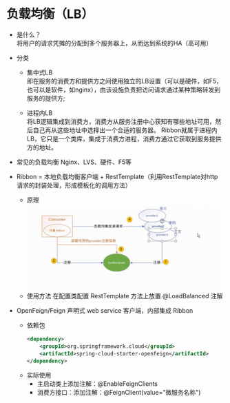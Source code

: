 # 负载均衡（LB）
-   是什么？    
    将用户的请求凭摊的分配到多个服务器上，从而达到系统的HA（高可用）

-   分类
    -   集中式LB   
        即在服务的消费方和提供方之间使用独立的LB设置（可以是硬件，如F5，也可以是软件，如nginx），由该设施负责把访问请求通过某种策略转发到服务的提供方;
        
    -   进程内LB   
        将LB逻辑集成到消费方，消费方从服务注册中心获知有哪些地址可用，然后自己再从这些地址中选择出一个合适的服务器。
        Ribbon就属于进程内LB，它只是一个类库，集成于消费方进程，消费方通过它获取到服务提供方的地址。
    
-   常见的负载均衡
    Nginx、LVS、硬件、F5等
        
-   Ribbon = 本地负载均衡客户端 + RestTemplate（利用RestTemplate对http请求的封装处理，形成模板化的调用方法）
    -   原理  
        ![](./images/ribbon负载均衡.png)
    -   使用方法 在配置类配置 RestTemplate 方法上放置 @LoadBalanced 注解

-   OpenFeign/Feign 声明式 web service 客户端，内部集成 Ribbon
    -   依赖包
        ```xml
        <dependency>
            <groupId>org.springframework.cloud</groupId>
            <artifactId>spring-cloud-starter-openfeign</artifactId>
        </dependency>
        ``` 
    -   实际使用
        -   主启动类上添加注解：@EnableFeignClients    
        -   消费方接口：添加注解：@FeignClient(value="微服务名称")
        
        